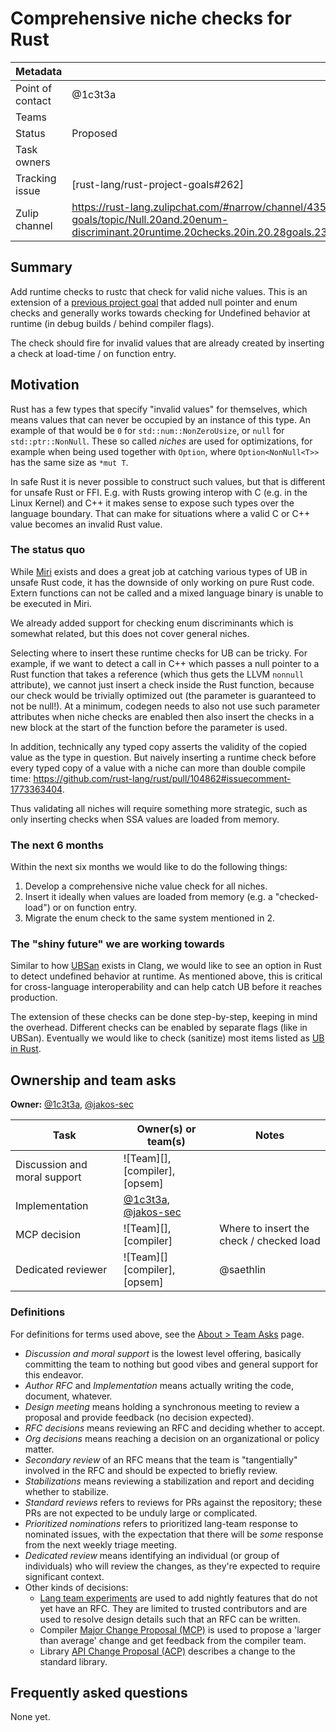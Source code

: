 # Comprehensive niche checks for Rust

| Metadata           |                                                                                                                                                                      |
| :------------------| :--------------------------------------------------------------------------------------------------------------------------------------------------------------------|
| Point of contact   | @1c3t3a                                                                                                                                 |
| Teams              | <!-- TEAMS WITH ASKS -->                                                                                                                                                      |
| Status             | Proposed                                                                                                                                                             |
| Task owners        | <!-- TASK OWNERS -->                                                                                     |
| Tracking issue     | [rust-lang/rust-project-goals#262]                                                                                                                                   |
| Zulip channel      | https://rust-lang.zulipchat.com/#narrow/channel/435869-project-goals/topic/Null.20and.20enum-discriminant.20runtime.20checks.20in.20.28goals.23262.29/with/508256920 |

## Summary

Add runtime checks to rustc that check for valid niche values. This is an
extension of a [previous project goal](https://rust-lang.github.io/rust-project-goals/2025h1/null-enum-discriminant-debug-checks.html)
that added null pointer and enum checks and generally works towards checking for
Undefined behavior at runtime (in debug builds / behind compiler flags).

The check should fire for invalid values that are already created by inserting
a check at load-time / on function entry.

## Motivation

Rust has a few types that specify "invalid values" for themselves, which means
values that can never be occupied by an instance of this type. An example of
that would be `0` for `std::num::NonZeroUsize`, or `null` for
`std::ptr::NonNull`. These so called *niches* are used for optimizations, for
example when being used together with `Option`, where `Option<NonNull<T>>` has
the same size as `*mut T`.

In safe Rust it is never possible to construct such values, but that is
different for unsafe Rust or FFI. E.g. with Rusts growing interop with C (e.g.
in the Linux Kernel) and C++ it makes sense to expose such types over the
language boundary. That can make for situations where a valid C or C++ value
becomes an invalid Rust value.

### The status quo

While [Miri](https://github.com/rust-lang/miri) exists and does a great job at
catching various types of UB in unsafe Rust code, it has the downside of only
working on pure Rust code. Extern functions can not be called and a mixed
language binary is unable to be executed in Miri.

We already added support for checking enum discriminants which is somewhat related,
but this does not cover general niches.

Selecting where to insert these runtime checks for UB can be tricky. For example,
if we want to detect a call in C++ which passes a null pointer to a Rust function
that takes a reference (which thus gets the LLVM `nonnull` attribute), we cannot
just insert a check inside the Rust function, because our check would be trivially
optimized out (the parameter is guaranteed to not be null!). At a minimum, codegen
needs to also not use such parameter attributes when niche checks are enabled
then also insert the checks in a new block at the start of the function before the
parameter is used.

In addition, technically any typed copy asserts the validity of the copied value
as the type in question. But naively inserting a runtime check before every typed
copy of a value with a niche can more than double compile time:
https://github.com/rust-lang/rust/pull/104862#issuecomment-1773363404.

Thus validating all niches will require something more strategic, such as
only inserting checks when SSA values are loaded from memory.

### The next 6 months

Within the next six months we would like to do the following things:

1. Develop a comprehensive niche value check for all niches.
2. Insert it ideally when values are loaded from memory (e.g. a "checked-load") or on function entry.
3. Migrate the enum check to the same system mentioned in 2.

### The "shiny future" we are working towards

Similar to how [UBSan](https://clang.llvm.org/docs/UndefinedBehaviorSanitizer.html)
exists in Clang, we would like to see an option in Rust to detect undefined
behavior at runtime. As mentioned above, this is critical for cross-language
interoperability and can help catch UB before it reaches production.

The extension of these checks can be done step-by-step, keeping in mind the
overhead. Different checks can be enabled by separate flags (like in UBSan).
Eventually we would like to check (sanitize) most items listed as
[UB in Rust](https://doc.rust-lang.org/reference/behavior-considered-undefined.html).

## Ownership and team asks

**Owner:** [@1c3t3a](https://github.com/1c3t3a), [@jakos-sec](https://github.com/jakos-sec)

| Task                         | Owner(s) or team(s)                                                                | Notes                                    |
|------------------------------|------------------------------------------------------------------------------------|------------------------------------------|
| Discussion and moral support | ![Team][], [compiler], [opsem]                                                     |                                          |
| Implementation               | [@1c3t3a](https://github.com/1c3t3a), [@jakos-sec](https://github.com/jakos-sec)   |                                          |
| MCP decision                 | ![Team][], [compiler]                                                              | Where to insert the check / checked load |
| Dedicated reviewer           | ![Team][] [compiler], [opsem]                                                      | @saethlin                                |

### Definitions

For definitions for terms used above, see the [About > Team Asks](https://rust-lang.github.io/rust-project-goals/about/team_asks.html) page.

* *Discussion and moral support* is the lowest level offering, basically committing the team to nothing but good vibes and general support for this endeavor.
* *Author RFC* and *Implementation* means actually writing the code, document, whatever.
* *Design meeting* means holding a synchronous meeting to review a proposal and provide feedback (no decision expected).
* *RFC decisions* means reviewing an RFC and deciding whether to accept.
* *Org decisions* means reaching a decision on an organizational or policy matter.
* *Secondary review* of an RFC means that the team is "tangentially" involved in the RFC and should be expected to briefly review.
* *Stabilizations* means reviewing a stabilization and report and deciding whether to stabilize.
* *Standard reviews* refers to reviews for PRs against the repository; these PRs are not expected to be unduly large or complicated.
* *Prioritized nominations* refers to prioritized lang-team response to nominated issues, with the expectation that there will be *some* response from the next weekly triage meeting.
* *Dedicated review* means identifying an individual (or group of individuals) who will review the changes, as they're expected to require significant context.
* Other kinds of decisions:
    * [Lang team experiments](https://lang-team.rust-lang.org/how_to/experiment.html) are used to add nightly features that do not yet have an RFC. They are limited to trusted contributors and are used to resolve design details such that an RFC can be written.
    * Compiler [Major Change Proposal (MCP)](https://forge.rust-lang.org/compiler/mcp.html) is used to propose a 'larger than average' change and get feedback from the compiler team.
    * Library [API Change Proposal (ACP)](https://std-dev-guide.rust-lang.org/development/feature-lifecycle.html) describes a change to the standard library.

## Frequently asked questions

None yet.
